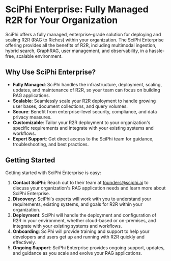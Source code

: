 
# SciPhi Enterprise: Fully Managed R2R for Your Organization

SciPhi offers a fully managed, enterprise-grade solution for deploying and scaling R2R (RAG to Riches) within your organization. The SciPhi Enterprise offering provides all the benefits of R2R, including multimodal ingestion, hybrid search, GraphRAG, user management, and observability, in a hassle-free, scalable environment.

## Why Use SciPhi Enterprise?

- **Fully Managed**: SciPhi handles the infrastructure, deployment, scaling, updates, and maintenance of R2R, so your team can focus on building RAG applications.
- **Scalable**: Seamlessly scale your R2R deployment to handle growing user bases, document collections, and query volumes.
- **Secure**: Benefit from enterprise-level security, compliance, and data privacy measures.
- **Customizable**: Tailor your R2R deployment to your organization's specific requirements and integrate with your existing systems and workflows.
- **Expert Support**: Get direct access to the SciPhi team for guidance, troubleshooting, and best practices.

## Getting Started

Getting started with SciPhi Enterprise is easy:

1. **Contact SciPhi**: Reach out to their team at [founders@sciphi.ai](mailto:founders@sciphi.ai) to discuss your organization's RAG application needs and learn more about SciPhi Enterprise.
2. **Discovery**: SciPhi's experts will work with you to understand your requirements, existing systems, and goals for R2R within your organization.
3. **Deployment**: SciPhi will handle the deployment and configuration of R2R in your environment, whether cloud-based or on-premises, and integrate with your existing systems and workflows.
4. **Onboarding**: SciPhi will provide training and support to help your developers and users get up and running with R2R quickly and effectively.
5. **Ongoing Support**: SciPhi Enterprise provides ongoing support, updates, and guidance as you scale and evolve your RAG applications.